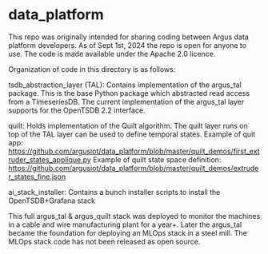 # data_platform
This repo was originally intended for sharing coding between Argus data platform developers. As of Sept 1st, 2024 the repo is open for anyone to use. The code is made available under the Apache 2.0 licence.

Organization of code in this directory is as follows:
  
  tsdb_abstraction_layer (TAL): Contains implementation of the argus_tal package. This is the base Python package which abstracted read access from a TimeseriesDB. The current implementation of the argus_tal layer supports for the OpenTSDB 2.2 interface. 
  
  quilt: Holds implementation of the Quilt algorithm. The quilt layer runs on top of the TAL layer can be used to define temporal states.
  Example of quit app: https://github.com/argusiot/data_platform/blob/master/quilt_demos/first_extruder_states_applique.py
  Example of quilt state space definition: https://github.com/argusiot/data_platform/blob/master/quilt_demos/extruder_states_fine.json

  ai_stack_installer: Contains a bunch installer scripts to install the OpenTSDB+Grafana stack

  This full argus_tal & argus_quilt stack was deployed to monitor the machines in a cable and wire manufacturing plant for a year+.
  Later the argus_tal became the foundation for deploying an MLOps stack in a steel mill. The MLOps stack code has not been released as open source.
